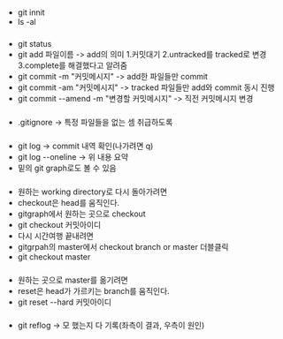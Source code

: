 ###
* git innit
* ls -al
###
* git status
* git add 파일이름 -> add의 의미 1.커밋대기 2.untracked를 tracked로 변경 3.complete를 해결했다고 알려줌
* git commit -m "커밋메시지" -> add한 파일들만 commit
* git commit -am "커밋메시지" -> tracked 파일들만 add와 commit 동시 진행
* git commit --amend -m "변경할 커밋메시지" -> 직전 커밋메시지 변경
###
* .gitignore -> 특정 파일들을 없는 셈 취급하도록
###
* git log -> commit 내역 확인(나가려면 q)
* git log --oneline -> 위 내용 요약
* 밑의 git graph로도 볼 수 있음
###
* 원하는 working directory로 다시 돌아가려면
* checkout은 head를 움직인다. 
* gitgraph에서 원하는 곳으로 checkout
* git checkout 커밋아이디
* 다시 시간여행 끝내려면
* gitgrpah의 master에서 checkout branch or master 더블클릭
* git checkout master
###
* 원하는 곳으로 master를 옮기려면
* reset은 head가 가르키는 branch를 움직인다.
* git reset --hard 커밋아이디
###
* git reflog -> 모 했는지 다 기록(좌측이 결과, 우측이 원인)
